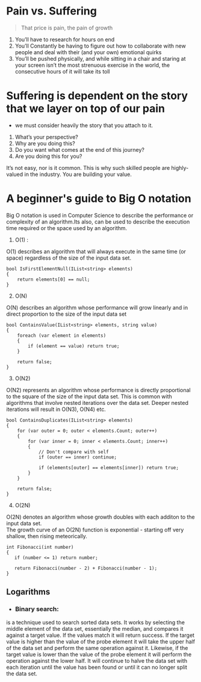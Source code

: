 # Pain vs. Suffering

> That price is pain, the pain of growth
1. You’ll have to research for hours on end
2. You’ll Constantly be having to figure out how to collaborate with new people and deal with their (and your own) emotional quirks
3. You’ll be pushed physically, and while sitting in a chair and staring at your screen isn’t the most strenuous exercise in the world, the consecutive hours of it will take its toll

# Suffering is dependent on the story that we layer on top of our pain

* we must  consider heavily the story that you attach to it.

1. What’s your perspective?
2. Why are you doing this?
3. Do you want what comes at the end of this journey?
4. Are you doing this for you?

It’s not easy, nor is it common. This is why such skilled people are highly-valued in the industry. You are building your value.

# A beginner's guide to Big O notation

Big O notation is used in Computer Science to describe the performance or complexity of an algorithm.Its also, can be used to describe the execution time required or the space used by an algorithm.

1. O(1) : 

O(1) describes an algorithm that will always execute in the same time (or space) regardless of the size of the input data set.
```
bool IsFirstElementNull(IList<string> elements)
{
    return elements[0] == null;
}
```

2. O(N)

O(N) describes an algorithm whose performance will grow linearly and in direct proportion to the size of the input data set
```
bool ContainsValue(IList<string> elements, string value)
{
    foreach (var element in elements)
    {
        if (element == value) return true;
    }

    return false;
}
```
3. O(N2)

O(N2) represents an algorithm whose performance is directly proportional to the square of the size of the input data set. This is common with algorithms that involve nested iterations over the data set. Deeper nested iterations will result in O(N3), O(N4) etc.

```
bool ContainsDuplicates(IList<string> elements)
{
    for (var outer = 0; outer < elements.Count; outer++)
    {
        for (var inner = 0; inner < elements.Count; inner++)
        {
            // Don't compare with self
            if (outer == inner) continue;

            if (elements[outer] == elements[inner]) return true;
        }
    }

    return false;
}
```

4. O(2N)

O(2N) denotes an algorithm whose growth doubles with each additon to the input data set.<br>
 The growth curve of an O(2N) function is exponential - starting off very shallow, then rising meteorically.

 ```
 int Fibonacci(int number)
{
    if (number <= 1) return number;

    return Fibonacci(number - 2) + Fibonacci(number - 1);
}
```

## Logarithms

* ### **Binary search**:
 is a technique used to search sorted data sets. It works by selecting the middle element of the data set, essentially the median, and compares it against a target value. If the values match it will return success. If the target value is higher than the value of the probe element it will take the upper half of the data set and perform the same operation against it. Likewise, if the target value is lower than the value of the probe element it will perform the operation against the lower half. It will continue to halve the data set with each iteration until the value has been found or until it can no longer split the data set.
